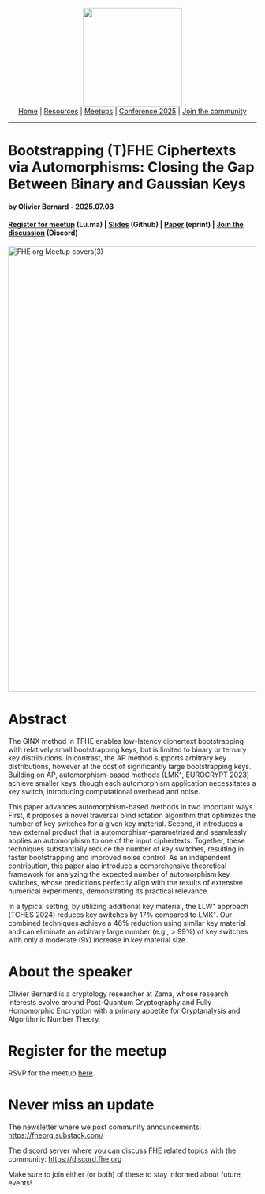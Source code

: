 <!-- Main header navigation -->
<p align="center">
  <img width="200" src="https://user-images.githubusercontent.com/5758427/180978488-db825482-5a58-4c7c-9589-c494a6f0be04.png"><br/>
  <a href="https://fhe-org.github.io">Home</a> | <a href="https://fhe-org.github.io/resources">Resources</a> | <a href="https://fhe-org.github.io/meetups/">Meetups</a> | <a href="https://fhe-org.github.io/conferences/conference-2025/">Conference 2025</a> | <a href="https://fhe-org.github.io/community">Join the community</a>
</p>
<hr/>
<!-- /Main header navigation -->

# Bootstrapping (T)FHE Ciphertexts via Automorphisms: Closing the Gap Between Binary and Gaussian Keys
#### by Olivier Bernard - 2025.07.03
#### <a href="https://lu.ma/5wo9zuow">Register for meetup</a> (Lu.ma) | <a href="https://github.com/user-attachments/files/21040837/fhe_slides.1.pdf">Slides</a> (Github) | <a href="https://eprint.iacr.org/2025/163">Paper</a> (eprint) | <a href="https://discord.fhe.org">Join the discussion</a> (Discord)

<a href="https://lu.ma/5wo9zuow"><img width="900" alt="FHE org Meetup covers(3)" src="https://github.com/user-attachments/assets/d3fbd62c-3326-4d97-afcc-42845c5c69bf" /></a>

# Abstract

The GINX method in TFHE enables low-latency ciphertext bootstrapping with relatively small bootstrapping keys, but is limited to binary or ternary key distributions. In contrast, the AP method supports arbitrary key distributions, however at the cost of significantly large bootstrapping keys. Building on AP, automorphism-based methods (LMK⁺, EUROCRYPT 2023) achieve smaller keys, though each automorphism application necessitates a key switch, introducing computational overhead and noise.

This paper advances automorphism-based methods in two important ways. First, it proposes a novel traversal blind rotation algorithm that optimizes the number of key switches for a given key material. Second, it introduces a new external product that is automorphism-parametrized and seamlessly applies an automorphism to one of the input ciphertexts. Together, these techniques substantially reduce the number of key switches, resulting in faster bootstrapping and improved noise control. As an independent contribution, this paper also introduce a comprehensive theoretical framework for analyzing the expected number of automorphism key switches, whose predictions perfectly align with the results of extensive numerical experiments, demonstrating its practical relevance.

In a typical setting, by utilizing additional key material, the LLW⁺ approach (TCHES 2024) reduces key switches by 17% compared to LMK⁺. Our combined techniques achieve a 46% reduction using similar key material and can eliminate an arbitrary large number (e.g., > 99%) of key switches with only a moderate (9x) increase in key material size.

# About the speaker

Olivier Bernard is a cryptology researcher at Zama, whose research interests evolve around Post-Quantum Cryptography and Fully Homomorphic Encryption with a primary appetite for Cryptanalysis and Algorithmic Number Theory.

# Register for the meetup

RSVP for the meetup [here](https://lu.ma/5wo9zuow).

# Never miss an update

The newsletter where we post community announcements: https://fheorg.substack.com/

The discord server where you can discuss FHE related topics with the community: https://discord.fhe.org

Make sure to join either (or both) of these to stay informed about future events!

